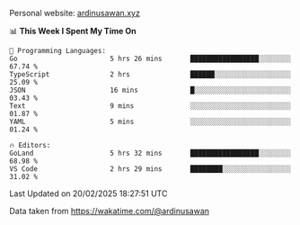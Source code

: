 Personal website: [ardinusawan.xyz](https://ardinusawan.xyz)

<!--START_SECTION:waka-->
📊 **This Week I Spent My Time On** 

```text
💬 Programming Languages: 
Go                       5 hrs 26 mins       █████████████████░░░░░░░░   67.74 % 
TypeScript               2 hrs               ██████░░░░░░░░░░░░░░░░░░░   25.09 % 
JSON                     16 mins             █░░░░░░░░░░░░░░░░░░░░░░░░   03.43 % 
Text                     9 mins              ░░░░░░░░░░░░░░░░░░░░░░░░░   01.87 % 
YAML                     5 mins              ░░░░░░░░░░░░░░░░░░░░░░░░░   01.24 % 

🔥 Editors: 
GoLand                   5 hrs 32 mins       █████████████████░░░░░░░░   68.98 % 
VS Code                  2 hrs 29 mins       ████████░░░░░░░░░░░░░░░░░   31.02 % 
```


 Last Updated on 20/02/2025 18:27:51 UTC
<!--END_SECTION:waka-->
Data taken from https://wakatime.com/@ardinusawan
